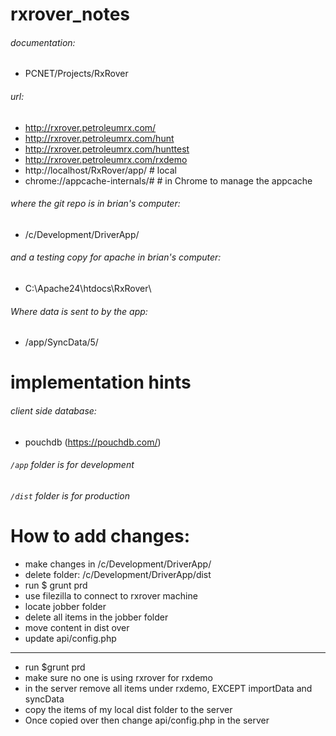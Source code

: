 # rxrover_notes


###### documentation:
- PCNET/Projects/RxRover


###### url:
- http://rxrover.petroleumrx.com/
- http://rxrover.petroleumrx.com/hunt
- http://rxrover.petroleumrx.com/hunttest
- http://rxrover.petroleumrx.com/rxdemo
- http://localhost/RxRover/app/ # local
- chrome://appcache-internals/# # in Chrome to manage the appcache


###### where the git repo is in brian's computer:
- /c/Development/DriverApp/

###### and a testing copy for apache in brian's computer:
- C:\Apache24\htdocs\RxRover\


###### Where data is sent to by the app:
- /app/SyncData/5/


# implementation hints

###### client side database:
- pouchdb  (https://pouchdb.com/)

###### `/app` folder is for development
###### `/dist` folder is for production








# How to add changes:

- make changes in /c/Development/DriverApp/
- delete folder: /c/Development/DriverApp/dist
- run $ grunt prd
- use filezilla to connect to rxrover machine 
- locate jobber folder 
- delete all items in the jobber folder 
- move content in dist over 
- update api/config.php







-------------------


- run $grunt prd
- make sure no one is using rxrover for rxdemo
- in the server remove all items under rxdemo, EXCEPT importData and syncData
- copy the items of my local dist folder to the server
- Once copied over then change api/config.php in the server
